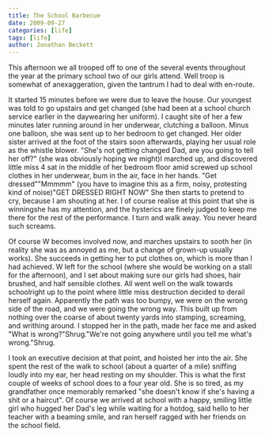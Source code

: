 ```yaml
---
title: The School Barbecue
date: 2009-09-27
categories: [life]
tags: [life]
author: Jonathan Beckett
---
```


This afternoon we all trooped off to one of the several events throughout the year at the primary school two of our girls attend. Well troop is somewhat of anexaggeration, given the tantrum I had to deal with en-route.

It started 15 minutes before we were due to leave the house. Our youngest was told to go upstairs and get changed (she had been at a school church service earlier in the daywearing her uniform). I caught site of her a few minutes later running around in her underwear, clutching a balloon. Minus one balloon, she was sent up to her bedroom to get changed. Her older sister arrived at the foot of the stairs soon afterwards, playing her usual role as the whistle blower. "She's not getting changed Dad, are you going to tell her off?" (she was obviously hoping we might)I marched up, and discovered little miss 4 sat in the middle of her bedroom floor amid screwed up school clothes in her underwear, bum in the air, face in her hands. "Get dressed""Mmmmm" (you have to imagine this as a firm, noisy, protesting kind of noise)"GET DRESSED RIGHT NOW" She then starts to pretend to cry, because I am shouting at her. I of course realise at this point that she is winningshe has my attention, and the hysterics are finely judged to keep me there for the rest of the performance. I turn and walk away. You never heard such screams.

Of course W becomes involved now, and marches upstairs to sooth her (in reality she was as annoyed as me, but a change of grown-up usually works). She succeeds in getting her to put clothes on, which is more than I had achieved. W left for the school (where she would be working on a stall for the afternoon), and I set about making sure our girls had shoes, hair brushed, and half sensible clothes. All went well on the walk towards schoolright up to the point where little miss destruction decided to derail herself again. Apparently the path was too bumpy, we were on the wrong side of the road, and we were going the wrong way. This built up from nothing over the coarse of about twenty yards into stamping, screaming, and writhing around. I stopped her in the path, made her face me and asked "What is wrong?"Shrug."We're not going anywhere until you tell me what's wrong."Shrug.

I took an executive decision at that point, and hoisted her into the air. She spent the rest of the walk to school (about a quarter of a mile) sniffing loudly into my ear, her head resting on my shoulder. This is what the first couple of weeks of school does to a four year old. She is so tired, as my grandfather once memorably remarked "she doesn't know if she's having a shit or a haircut". Of course we arrived at school with a happy, smiling little girl who hugged her Dad's leg while waiting for a hotdog, said hello to her teacher with a beaming smile, and ran herself ragged with her friends on the school field.